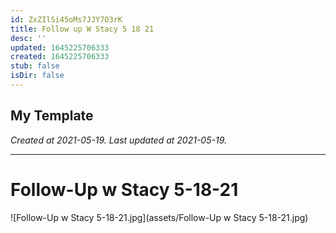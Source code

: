 ```yaml
---
id: ZxZIlSi45oMs7JJY7O3rK
title: Follow up W Stacy 5 18 21
desc: ''
updated: 1645225706333
created: 1645225706333
stub: false
isDir: false
---
```

My Template
---

_Created at 2021-05-19._
_Last updated at 2021-05-19._




---

# Follow-Up w Stacy 5-18-21


![Follow-Up w Stacy 5-18-21.jpg](assets/Follow-Up w Stacy 5-18-21.jpg)

